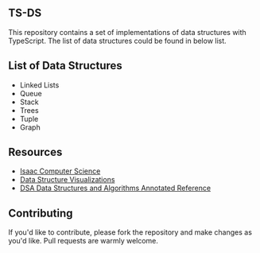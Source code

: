 ## TS-DS

This repository contains a set of implementations of data structures with TypeScript. The list of data structures could be found in below list.

## List of Data Structures

- Linked Lists
- Queue
- Stack
- Trees
- Tuple
- Graph

## Resources

- [Isaac Computer Science](https://isaaccomputerscience.org/topics/data_structures?examBoard=all&stage=all)
- [Data Structure Visualizations](https://www.cs.usfca.edu/~galles/visualization/Algorithms.html)
- [DSA Data Structures and Algorithms Annotated Reference](https://www.academia.edu/30843807/DSA_Data_Structures_and_Algorithms_Annotated_Reference_with_Examples)

## Contributing

If you'd like to contribute, please fork the repository and make changes as you'd like. Pull requests are warmly welcome.
